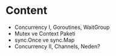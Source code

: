 # Content
- Concurrency I, Goroutines, WaitGroup
- Mutex ve Context Paketi
- sync.Once ve sync.Map
- Concurrency II, Channels, Neden?